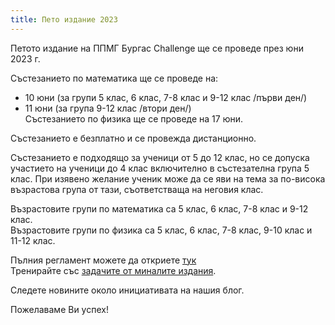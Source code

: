 ```yaml
---
title: Пето издание 2023
---
```


Петото издание на ППМГ Бургас Challenge ще се проведе през юни 2023 г.

Състезанието по математика ще се проведе на:
- 10 юни (за групи 5 клас, 6 клас, 7-8 клас и 9-12 клас /първи ден/)
- 11 юни (за група 9-12 клас /втори ден/)  
Състезанието по физика ще се проведе на 17 юни.

Състезанието е безплатно и се провежда дистанционно.

Състезанието е подходящо за ученици от 5 до 12 клас, но се допуска участието на ученици до 4 клас включително в състезателна група 5 клас. При изявено желание ученик може да се яви на тема за по-висока възрастова група от тази, съответстваща на неговия клас.

Възрастовите групи по математика са 5 клас, 6 клас, 7-8 клас и 9-12 клас.  
Възрастовите групи по физика са 5 клас, 6 клас, 7-8 клас, 9-10 клас и 11-12 клас.

Пълния регламент можете да откриете [тук](../assets/rules2023.pdf/)  
Тренирайте със [задачите от миналите издания](../past-papers/).

Следете новините около инициативата на нашия блог.

Пожелаваме Ви успех!